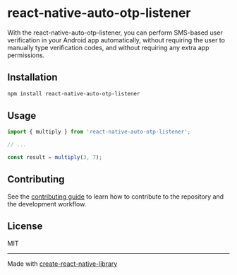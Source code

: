 # react-native-auto-otp-listener

With the react-native-auto-otp-listener, you can perform SMS-based user verification in your Android app automatically, without requiring the  user to manually type verification codes, and without requiring any extra app permissions.

## Installation

```sh
npm install react-native-auto-otp-listener
```

## Usage


```js
import { multiply } from 'react-native-auto-otp-listener';

// ...

const result = multiply(3, 7);
```


## Contributing

See the [contributing guide](CONTRIBUTING.md) to learn how to contribute to the repository and the development workflow.

## License

MIT

---

Made with [create-react-native-library](https://github.com/callstack/react-native-builder-bob)
